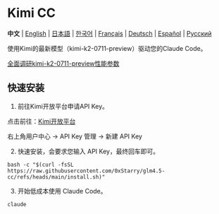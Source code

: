 # Kimi CC

**中文** | [English](README_EN.md) | [日本語](README_JA.md) | [한국어](README_KO.md) | [Français](README_FR.md) | [Deutsch](README_DE.md) | [Español](README_ES.md) | [Русский](README_RU.md)

使用Kimi的最新模型（kimi-k2-0711-preview）驱动您的Claude Code。

[全面调研kimi-k2-0711-preview性能参数](https://unifuncs.com/s/WA1h39Af)

## 快速安装

1. 前往Kimi开放平台申请API Key。

点击前往：[Kimi开放平台](https://platform.moonshot.cn/)

右上角用户中心 -> API Key 管理 -> 新建 API Key


2. 快速安装，会要求您输入 API Key，最终回车即可。

```shell
bash -c "$(curl -fsSL https://raw.githubusercontent.com/0xStarry/glm4.5-cc/refs/heads/main/install.sh)"
```

3. 开始低成本使用 Claude Code。

```shell
claude
```
